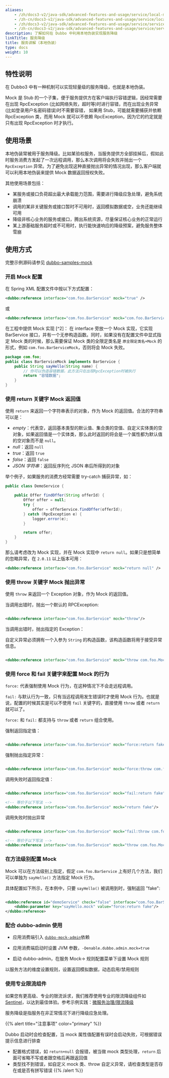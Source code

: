 ```yaml
---
aliases:
    - /zh/docs3-v2/java-sdk/advanced-features-and-usage/service/local-mock/
    - /zh-cn/docs3-v2/java-sdk/advanced-features-and-usage/service/local-mock/
    - /zh/docs3-v2/java-sdk/advanced-features-and-usage/service/service-downgrade/
    - /zh-cn/docs3-v2/java-sdk/advanced-features-and-usage/service/service-downgrade/
description: 了解如何在 Dubbo 中利用本地伪装实现服务降级
linkTitle: 服务降级
title: 服务讲解（本地伪装）
type: docs
weight: 10
---
```


## 特性说明

在 Dubbo3 中有一种机制可以实现轻量级的服务降级，也就是本地伪装。

Mock 是 Stub 的一个子集，便于服务提供方在客户端执行容错逻辑，因经常需要在出现 RpcException (比如网络失败，超时等)时进行容错，而在出现业务异常(比如登录用户名密码错误)时不需要容错，
如果用 Stub，可能就需要捕获并依赖 RpcException 类，而用 Mock 就可以不依赖 RpcException，因为它的约定就是只有出现 RpcException 时才执行。

## 使用场景

本地伪装常被用于服务降级。比如某验权服务，当服务提供方全部挂掉后，假如此时服务消费方发起了一次远程调用，那么本次调用将会失败并抛出一个 `RpcException` 异常。为了避免出现这种直接抛出异常的情况出现，那么客户端就可以利用本地伪装来提供 Mock 数据返回授权失败。

其他使用场景包括：
- 某服务或接口负荷超出最大承载能力范围，需要进行降级应急处理，避免系统崩溃
- 调用的某非关键服务或接口暂时不可用时，返回模拟数据或空，业务还能继续可用
- 降级非核心业务的服务或接口，腾出系统资源，尽量保证核心业务的正常运行
- 某上游基础服务超时或不可用时，执行能快速响应的降级预案，避免服务整体雪崩

## 使用方式

完整示例源码请参见 [dubbo-samples-mock](https://github.com/apache/dubbo-samples/tree/master/2-advanced/dubbo-samples-mock)

### 开启 Mock 配置

在 Spring XML 配置文件中按以下方式配置：

```xml
<dubbo:reference interface="com.foo.BarService" mock="true" />
```

或

```xml
<dubbo:reference interface="com.foo.BarService" mock="com.foo.BarServiceMock" />
```

在工程中提供 Mock 实现 [^2]：
在 interface 旁放一个 Mock 实现，它实现 BarService 接口，并有一个无参构造函数。同时，如果没有在配置文件中显式指定 Mock 类的时候，那么需要保证 Mock 类的全限定类名是 `原全限定类名+Mock` 的形式，例如 `com.foo.BarServiceMock`，否则将会 Mock 失败。
```java
package com.foo;
public class BarServiceMock implements BarService {
    public String sayHello(String name) {
        // 你可以伪造容错数据，此方法只在出现RpcException时被执行
        return "容错数据";
    }
}
```

### 使用 return 关键字 Mock 返回值 

使用 `return` 来返回一个字符串表示的对象，作为 Mock 的返回值。合法的字符串可以是：
- *empty*：代表空，返回基本类型的默认值、集合类的空值、自定义实体类的空对象，如果返回值是一个实体类，那么此时返回的将会是一个属性都为默认值的空对象而不是 `null`。
- *null*：返回 `null`
- *true*：返回 `true`
- *false*：返回 `false`
- *JSON 字符串*：返回反序列化 JSON 串后所得到的对象

举个例子，如果服务的消费方经常需要 try-catch 捕获异常，如：

```java
public class DemoService {

    public Offer findOffer(String offerId) {
        Offer offer = null;
        try {
            offer = offerService.findOffer(offerId);
        } catch (RpcException e) {
            logger.error(e);
        }

        return offer;
    }
}
```

那么请考虑改为 Mock 实现，并在 Mock 实现中 `return null`。如果只是想简单的忽略异常，在 `2.0.11` 以上版本可用：

```xml
<dubbo:reference interface="com.foo.BarService" mock="return null" />
```

### 使用 throw 关键字 Mock 抛出异常

使用 `throw` 来返回一个 Exception 对象，作为 Mock 的返回值。

当调用出错时，抛出一个默认的 RPCException:

```xml

<dubbo:reference interface="com.foo.BarService" mock="throw"/>
```

当调用出错时，抛出指定的 Exception：

自定义异常必须拥有一个入参为 `String` 的构造函数，该构造函数将用于接受异常信息。
```xml

<dubbo:reference interface="com.foo.BarService" mock="throw com.foo.MockException"/>
```

### 使用 force 和 fail 关键字来配置 Mock 的行为

`force:` 代表强制使用 Mock 行为，在这种情况下不会走远程调用。

`fail:` 与默认行为一致，只有当远程调用发生错误时才使用 Mock 行为。也就是说，配置的时候其实是可以不使用 `fail` 关键字的，直接使用 `throw` 或者 `return` 就可以了。 

`force:` 和 `fail:` 都支持与 `throw` 或者 `return` 组合使用。

强制返回指定值：

```xml

<dubbo:reference interface="com.foo.BarService" mock="force:return fake"/>
```

强制抛出指定异常：

```xml

<dubbo:reference interface="com.foo.BarService" mock="force:throw com.foo.MockException"/>
```

调用失败时返回指定值：
```xml

<dubbo:reference interface="com.foo.BarService" mock="fail:return fake"/>

<!-- 等价于以下写法 -->
<dubbo:reference interface="com.foo.BarService" mock="return fake"/>
```

调用失败时抛出异常

```xml

<dubbo:reference interface="com.foo.BarService" mock="fail:throw com.foo.MockException"/>

<!-- 等价于以下写法 -->
<dubbo:reference interface="com.foo.BarService" mock="throw com.foo.MockException"/>
```

### 在方法级别配置 Mock

Mock 可以在方法级别上指定，假定 `com.foo.BarService` 上有好几个方法，我们可以单独为 `sayHello()` 方法指定 Mock 行为。

具体配置如下所示，在本例中，只要 `sayHello()` 被调用到时，强制返回 "fake":

```xml

<dubbo:reference id="demoService" check="false" interface="com.foo.BarService">
    <dubbo:parameter key="sayHello.mock" value="force:return fake"/>
</dubbo:reference>
```

### 配合 dubbo-admin 使用

* 应用消费端引入 <a href="https://github.com/apache/dubbo-spi-extensions/tree/master/dubbo-mock-extensions" target="_blank">`dubbo-mock-admin`</a>依赖

* 应用消费端启动时设置 JVM 参数，`-Denable.dubbo.admin.mock=true`

* 启动 dubbo-admin，在服务 Mock-> 规则配置菜单下设置 Mock 规则

以服务方法的维度设置规则，设置返回模拟数据，动态启用/禁用规则


### 使用专业限流组件

如果您有更高级、专业的限流诉求，我们推荐使用专业的限流降级组件如 [Sentinel](https://sentinelguard.io/zh-cn/docs/open-source-framework-integrations.html)，以达到最佳体验。参考示例实践：[微服务治理/限流降级](/zh-cn/overview/mannual/java-sdk/tasks/rate-limit/)

服务降级是指服务在非正常情况下进行降级应急处理。


{{% alert title="注意事项" color="primary" %}}

Dubbo 启动时会检查配置，当 mock 属性值配置有误时会启动失败，可根据错误提示信息进行排查

- 配置格式错误，如 `return+null` 会报错，被当做 mock 类型处理，`return` 后面可省略不写或者跟空格后再跟返回值
- 类型找不到错误，如自定义 mock 类、throw 自定义异常，请检查类型是否存在或是否有拼写错误
{{% /alert %}}

